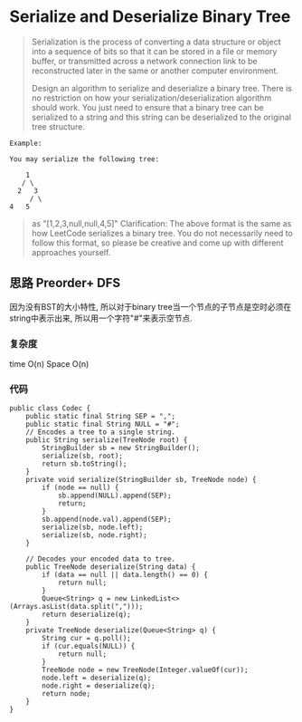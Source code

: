 # Serialize and Deserialize Binary Tree
> Serialization is the process of converting a data structure or object into a sequence of bits so that it can be stored in a file or memory buffer, or transmitted across a network connection link to be reconstructed later in the same or another computer environment.
> 
> Design an algorithm to serialize and deserialize a binary tree. There is no restriction on how your serialization/deserialization algorithm should work. You just need to ensure that a binary tree can be serialized to a string and this string can be deserialized to the original tree structure.

	Example: 
	
	You may serialize the following tree:
	
	    1
	   / \
	  2   3
	     / \
    4   5
> 
> as "[1,2,3,null,null,4,5]"
> Clarification: The above format is the same as how LeetCode serializes a binary tree. You do not necessarily need to follow this format, so please be creative and come up with different approaches yourself.

## 思路 Preorder+ DFS
因为没有BST的大小特性, 所以对于binary tree当一个节点的子节点是空时必须在string中表示出来, 所以用一个字符"#"来表示空节点. 
### 复杂度
time O(n) Space O(n)
### 代码
```
public class Codec {
    public static final String SEP = ",";
    public static final String NULL = "#";
    // Encodes a tree to a single string.
    public String serialize(TreeNode root) {
        StringBuilder sb = new StringBuilder();
        serialize(sb, root);
        return sb.toString();
    }
    private void serialize(StringBuilder sb, TreeNode node) {
        if (node == null) {
            sb.append(NULL).append(SEP);
            return;
        }
        sb.append(node.val).append(SEP);
        serialize(sb, node.left);
        serialize(sb, node.right);
    }

    // Decodes your encoded data to tree.
    public TreeNode deserialize(String data) {
        if (data == null || data.length() == 0) {
            return null;
        }
        Queue<String> q = new LinkedList<>(Arrays.asList(data.split(",")));
        return deserialize(q);
    }
    private TreeNode deserialize(Queue<String> q) {
        String cur = q.poll();
        if (cur.equals(NULL)) {
            return null;
        }
        TreeNode node = new TreeNode(Integer.valueOf(cur));
        node.left = deserialize(q);
        node.right = deserialize(q);
        return node;
    }
}

```
